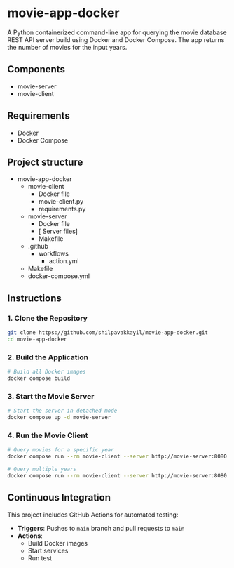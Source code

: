 # movie-app-docker
A Python containerized command-line app for querying the movie database REST API server build using Docker and Docker Compose. The app returns the number of movies for the input years.

## Components
- movie-server
- movie-client

## Requirements
- Docker
- Docker Compose

## Project structure
- movie-app-docker
    - movie-client
        - Docker file
        - movie-client.py
        - requirements.py
    - movie-server
        - Docker file
        - [ Server files]
        - Makefile
    - .github
        - workflows
            - action.yml
    - Makefile
    - docker-compose.yml

## Instructions
### 1. Clone the Repository
```bash
git clone https://github.com/shilpavakkayil/movie-app-docker.git
cd movie-app-docker
```

### 2. Build the Application

```bash
# Build all Docker images
docker compose build
```

### 3. Start the Movie Server

```bash
# Start the server in detached mode
docker compose up -d movie-server
```

### 4. Run the Movie Client

```bash
# Query movies for a specific year
docker compose run --rm movie-client --server http://movie-server:8080 1999

# Query multiple years
docker compose run --rm movie-client --server http://movie-server:8080 2020 2021 2022
```

## Continuous Integration

This project includes GitHub Actions for automated testing:

- **Triggers**: Pushes to `main` branch and pull requests to `main`
- **Actions**: 
  - Build Docker images
  - Start services
  - Run test





